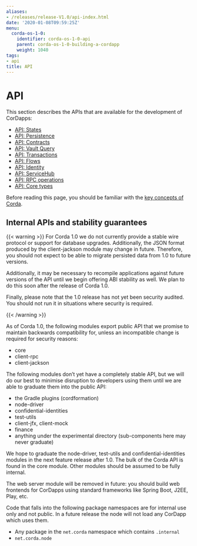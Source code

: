 ```yaml
---
aliases:
- /releases/release-V1.0/api-index.html
date: '2020-01-08T09:59:25Z'
menu:
  corda-os-1-0:
    identifier: corda-os-1-0-api
    parent: corda-os-1-0-building-a-cordapp
    weight: 1040
tags:
- api
title: API
---
```



# API

This section describes the APIs that are available for the development of CorDapps:



* [API: States](api-states.md)
* [API: Persistence](api-persistence.md)
* [API: Contracts](api-contracts.md)
* [API: Vault Query](api-vault-query.md)
* [API: Transactions](api-transactions.md)
* [API: Flows](api-flows.md)
* [API: Identity](api-identity.md)
* [API: ServiceHub](api-service-hub.md)
* [API: RPC operations](api-rpc.md)
* [API: Core types](api-core-types.md)



Before reading this page, you should be familiar with the [key concepts of Corda](key-concepts.md).


## Internal APIs and stability guarantees


{{< warning >}}
For Corda 1.0 we do not currently provide a stable wire protocol or support for database upgrades.
Additionally, the JSON format produced by the client-jackson module may change in future.
Therefore, you should not expect to be able to migrate persisted data from 1.0 to future versions.

Additionally, it may be necessary to recompile applications against future versions of the API until we begin offering
ABI stability as well. We plan to do this soon after the release of Corda 1.0.

Finally, please note that the 1.0 release has not yet been security audited. You should not run it in situations
where security is required.

{{< /warning >}}


As of Corda 1.0, the following modules export public API that we promise to maintain backwards compatibility for,
unless an incompatible change is required for security reasons:


* core
* client-rpc
* client-jackson

The following modules don’t yet have a completely stable API, but we will do our best to minimise disruption to
developers using them until we are able to graduate them into the public API:


* the Gradle plugins (cordformation)
* node-driver
* confidential-identities
* test-utils
* client-jfx, client-mock
* finance
* anything under the experimental directory (sub-components here may never graduate)

We hope to graduate the node-driver, test-utils and confidential-identities modules in the next feature release
after 1.0. The bulk of the Corda API is found in the core module. Other modules should be assumed to be fully internal.

The web server module will be removed in future: you should build web frontends for CorDapps using standard frameworks
like Spring Boot, J2EE, Play, etc.

Code that falls into the following package namespaces are for internal use only and not public. In a future release the
node will not load any CorDapp which uses them.


* Any package in the `net.corda` namespace which contains `.internal`
* `net.corda.node`

